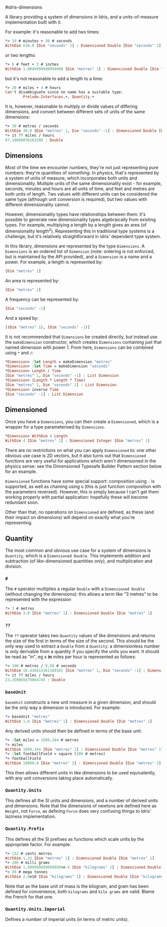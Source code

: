 #idris-dimensions

A library providing a system of dimensions in Idris, and a units-of-measure implementation built with it.

For example: it's reasonable to add two times:
```idris
*> 10 # minutes + 30 # seconds
WithDim 630.0 [Dim "seconds" 1] : Dimensioned Double [Dim "seconds" 1]
```
or two lengths:
```idris
*> 6 # feet + 3 # inches
WithDim 1.9049999999999998 [Dim "metres" 1] : Dimensioned Double [Dim "metres" 1]
```

but it's not reasonable to add a length to a time:
```idris
*> 20 # miles + 4 # hours
Can't disambiguate since no name has a suitable type:
        Prelude.Interfaces.+, Quantity.+
```

It is, however, reasonable to multiply or divide values of differing dimensions, and convert between different sets of units of the same dimensions:
```idris
*> 30 # metres / seconds
WithDim 30.0 [Dim "metres" 1, Dim "seconds" -1] : Dimensioned Double [Dim "metres" 1, Dim "seconds" -1]
*> it ?? miles / hours
67.10808876163208 : Double
```

## Dimensions

Most of the time we encounter numbers, they're not just representing pure numbers: they're quantities of *something*. In physics, that's represented by a system of units of measure, which incorporates both units and dimensionality. Multiple units of the same dimensionality exist - for example, seconds, minutes and hours are all units of time, and feet and metres are both units of length. Two values with different units can be considered the same type (although unit conversion is required), but two values with different dimensionality cannot.

However, dimensionality types have relationships between them: it's possible to generate new dimensionality types algebraically from existing types. For example, multiplying a length by a length gives an area (of dimensionality length<sup>2</sup>). Representing this in traditional type systems is a challenge, but it's relatively straightforward in idris' dependent type system.

In this library, dimensions are represented by the type `Dimensions`. A `Dimensions` is an ordered list of `Dimension` (note: ordering is not enforced, but is maintained by the API provided), and a `Dimension` is a name and a power. For example, a length is represented by:
```idris
[Dim "metres" 1]
```
An area is represented by:
```idris
[Dim "metres" 2]
```
A frequency can be represented by:
```idris
[Dim "seconds" -1]
```
And a speed by:
```idris
[(Dim "metres" 1), (Dim "seconds" -1)]
```

It is not recommended that `Dimensions` be created directly, but instead use the `makeDimension` constructor, which creates `Dimensions` containing just that named dimension with power 1. From here, `Dimensions` can be combined using `*` and `/`:
```idris
*Dimension> :let Length = makeDimension "metres"
*Dimension> :let Time = makeDimension "seconds"
*Dimension> Length / Time
[Dim "metres" 1, Dim "seconds" -1] : List Dimension
*Dimension> (Length * Length * Time)
[Dim "metres" 2, Dim "seconds" 1] : List Dimension
*Dimension> inverse Time
[Dim "seconds" -1] : List Dimension
```

## Dimensioned

Once you have a `Dimensions`, you can then create a `Dimensioned`, which is a wrapper for a type parameterised by `Dimensions`.

```idris
*Dimension> WithDim 4 Length
WithDim 4 [Dim "metres" 1] : Dimensioned Integer [Dim "metres" 1]
```

There are no restrictions on what you can apply `Dimensioned` to: one other obvious use case is 2D vectors, but it also turns out that `Dimensioned` functions are very useful for applications which aren't dimensioned in the physics sense: see the Dimensioned Typesafe Builder Pattern section below for an example.

`Dimensioned` functions have some special support: composition using `.` is supported, as well as chaining using `&` (this is just function composition with the parameters reversed). However, this is simply because I can't get them working properly with partial application: hopefully these will become redundant soon.

Other than that, no operations on `Dimensioned` are defined, as these (and their impact on dimensions) will depend on exactly what you're representing.

## Quantity

The most common and obvious use case for a system of dimensions is `Quantity`, which is a `Dimensioned Double`. This implements addition and subtraction (of like-dimensioned quantities only), and multiplication and division. 

### `#`
The `#` operator multiplies a regular `Double` with a `Dimensioned Double` (without changing the dimensions): this allows a term like "3 metres" to be represented with the expression
```idris
*> 3 # metres
WithDim 3.0 [Dim "metres" 1] : Dimensioned Double [Dim "metres" 1]
```

### `??`
The `??` operator takes two `Quantity` values of like dimensions and returns the size of the first in terms of the size of the second. This should be the only way used to extract a `Double` from a `Quantity`: a dimensionless number is only derivable from a quantity if you specify the units you want. It should be read as "in", eg x **in** miles per hour is represented as follows:
```idris
*> 100 # metres / 9.58 # seconds
WithDim 10.438413361169102 [Dim "metres" 1, Dim "seconds" -1] : Dimensioned Double [Dim "metres" 1, Dim "seconds" -1]
*> it ?? miles / hours
23.350065679064745 : Double
```

### `baseUnit`
`baseUnit` constructs a new unit measure in a given dimension, and should be the only way a dimension is introduced. For example:
```idris
*> baseUnit "metres"
WithDim 1.0 [Dim "metres" 1] : Dimensioned Double [Dim "metres" 1]
```
Any derived units should then be defined in terms of the base unit:
```idris
*> :let miles = 1609.344 # metres
*> miles
WithDim 1609.344 [Dim "metres" 1] : Dimensioned Double [Dim "metres" 1]
*> :let footballField = square (100 # metres)
*> footballField
WithDim 10000.0 [Dim "metres" 2] : Dimensioned Double [Dim "metres" 2]
```
This then allows different units in like dimensions to be used equivalently, with any unit conversions taking place automatically.

### `Quantity.Units`
This defines all the SI units and dimensions, and a number of derived units and dimensions. Note that the dimensions of newtons are defined here as `Weight`, not `Force`, as defining `Force` does very confusing things to Idris' laziness implementation.

### `Quantity.Prefix`
This defines all the SI prefixes as functions which scale units by the appropriate factor. For example:
```idris
*> 132 # centi metres
WithDim 1.32 [Dim "metres" 1] : Dimensioned Double [Dim "metres" 1]
*> 200 # milli grams
WithDim 1.9999999999999998e-4 [Dim "kilograms" 1] : Dimensioned Double [Dim "kilograms" 1]
*> 20 # mega tonnes
WithDim 2.0e10 [Dim "kilograms" 1] : Dimensioned Double [Dim "kilograms" 1]
```

Note that as the base unit of mass is the kilogram, and gram has been defined for convenience, both `kilograms` and `kilo grams` are valid. Blame the French for that one.

### `Quantity.Units.Imperial`
Defines a number of imperial units (in terms of metric units).

